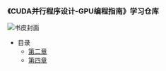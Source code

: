 ### 《CUDA并行程序设计-GPU编程指南》学习仓库
![书皮封面](https://g-search2.alicdn.com/img/bao/uploaded/i4/i4/1049653664/O1CN01G4NbyM1cw9xspc1dP_!!0-item_pic.jpg_460x460Q90.jpg_.webp)

- 目录
  - [第二章](https://github.com/RosterMouch/CUDA-Programming-Guide-Learning-REPO/tree/master/chap2)
  - [第四章](https://github.com/RosterMouch/CUDA-Programming-Guide-Learning-REPO/tree/master/chap4)
